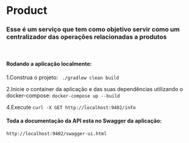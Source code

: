 # Product
### Esse é um serviço que tem como objetivo servir como um centralizador das operações relacionadas a produtos
<br>

#### Rodando a aplicação localmente:

1.Construa o projeto:
        ``` 
        ./gradlew clean build
        ``` 
        
2.Inicie o container da aplicação e das suas dependências utilizando o docker-compose:
        ```docker-compose up --build```
        
4.Execute ```curl -X GET http://localhost:9402/info``` 
<br>
#### Toda a documentação da API esta no Swagger da aplicação:
```http://localhost:9402/swagger-ui.html``` 

